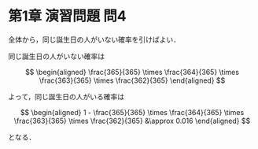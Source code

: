 # 第1章 演習問題 問4

全体から，同じ誕生日の人がいない確率を引けばよい．

同じ誕生日の人がいない確率は

$$
\begin{aligned}
    \frac{365}{365} \times \frac{364}{365} \times \frac{363}{365} \times \frac{362}{365}
\end{aligned}
$$

よって，同じ誕生日の人がいる確率は

$$
\begin{aligned}
    1 - \frac{365}{365} \times \frac{364}{365} \times \frac{363}{365} \times \frac{362}{365}
    &\approx 0.016
\end{aligned}
$$

となる．

